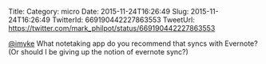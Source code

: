 Title: 
Category: micro
Date: 2015-11-24T16:26:49
Slug: 2015-11-24T16:26:49
TwitterId: 669190442227863553
TweetUrl: https://twitter.com/mark_philpot/status/669190442227863553

[@imyke](https://twitter.com/imyke) What notetaking app do you recommend that syncs with Evernote? (Or should I be giving up the notion of evernote sync?)